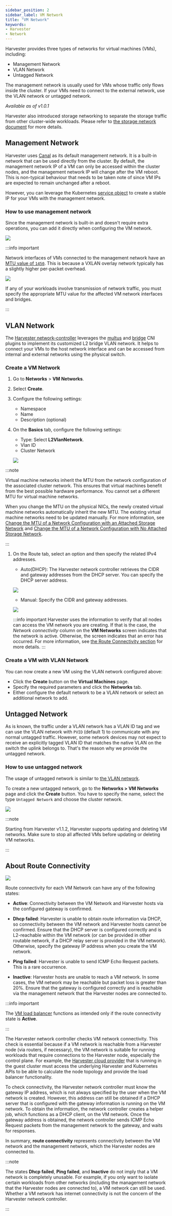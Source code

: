 ```yaml
---
sidebar_position: 2
sidebar_label: VM Network
title: "VM Network"
keywords:
- Harvester
- Network
---
```


<head>
  <link rel="canonical" href="https://docs.harvesterhci.io/v1.5/networking/harvester-network"/>
</head>

Harvester provides three types of networks for virtual machines (VMs), including:

- Management Network
- VLAN Network
- Untagged Network

The management network is usually used for VMs whose traffic only flows inside the cluster. If your VMs need to connect to the external network, use the VLAN network or untagged network.

_Available as of v1.0.1_

Harvester also introduced storage networking to separate the storage traffic from other cluster-wide workloads. Please refer to [the storage network document](../advanced/storagenetwork.md) for more details.


## Management Network
Harvester uses [Canal](https://projectcalico.docs.tigera.io/getting-started/kubernetes/flannel/flannel) as its default management network. It is a built-in network that can be used directly from the cluster.
By default, the management network IP of a VM can only be accessed within the cluster nodes, and the management network IP will change after the VM reboot. This is non-typical behaviour that needs to be taken note of since VM IPs are expected to remain unchanged after a reboot.

However, you can leverage the Kubernetes [service object](https://kubevirt.io/user-guide/virtual_machines/service_objects/) to create a stable IP for your VMs with the management network.

### How to use management network
Since the management network is built-in and doesn't require extra operations, you can add it directly when configuring the VM network.

![](/img/v1.2/networking/management-network.png)

:::info important

Network interfaces of VMs connected to the management network have an [MTU value of `1450`](https://docs.tigera.io/calico/latest/networking/configuring/mtu#determine-mtu-size). This is because a VXLAN overlay network typically has a slightly higher per-packet overhead.

![](/img/v1.3/networking/management-network-mtu.png)

If any of your workloads involve transmission of network traffic, you must specify the appropriate MTU value for the affected VM network interfaces and bridges.

:::

## VLAN Network

The [Harvester network-controller](https://github.com/harvester/harvester-network-controller) leverages the [multus](https://github.com/k8snetworkplumbingwg/multus-cni) and [bridge](https://www.cni.dev/plugins/current/main/bridge/) CNI plugins to implement its customized L2 bridge VLAN network. It helps to connect your VMs to the host network interface and can be accessed from internal and external networks using the physical switch.

### Create a VM Network

1. Go to **Networks** > **VM Networks**. 

1. Select **Create**. 

1. Configure the following settings: 

    - Namespace 
    - Name 
    - Description (optional) 

1. On the **Basics** tab, configure the following settings: 

    - Type: Select **L2VlanNetwork**.
    - Vlan ID 
    - Cluster Network 

    ![](/img/v1.2/networking/create-vlan-network.png)

  :::note

  Virtual machine networks inherit the MTU from the network configuration of the associated cluster network. This ensures that virtual machines benefit from the best possible hardware performance. You cannot set a different MTU for virtual machine networks.

  When you change the MTU on the physical NICs, the newly created virtual machine networks automatically inherit the new MTU. The existing virtual machine networks need to be updated manually. For more information, see [Change the MTU of a Network Configuration with an Attached Storage Network](./clusternetwork.md#change-the-mtu-of-a-network-configuration-with-an-attached-storage-network) and [Change the MTU of a Network Configuration with No Attached Storage Network](./clusternetwork.md#change-the-mtu-of-a-network-configuration-with-no-attached-storage-network).

  :::

1. On the Route tab, select an option and then specify the related IPv4 addresses.

    - Auto(DHCP): The Harvester network controller retrieves the CIDR and gateway addresses from the DHCP server. You can specify the DHCP server address. 

    ![](/img/v1.2/networking/create-network-auto.png)

    - Manual: Specify the CIDR and gateway addresses. 

    ![](/img/v1.2/networking/create-network-manual.png)

    :::info important
    Harvester uses the information to verify that all nodes can access the VM network you are creating. If that is the case, the *Network connectivity* column on the **VM Networks** screen indicates that the network is active. Otherwise, the screen indicates that an error has occurred. For more information, see [the Route Connectivity section](#about-route-connectivity) for more details.
    :::

### Create a VM with VLAN Network
You can now create a new VM using the VLAN network configured above:

- Click the **Create** button on the **Virtual Machines** page.
- Specify the required parameters and click the **Networks** tab.
- Either configure the default network to be a VLAN network or select an additional network to add.

## Untagged Network

As is known, the traffic under a VLAN network has a VLAN ID tag and we can use the VLAN network with `PVID` (default 1) to communicate with any normal untagged traffic. However, some network devices may not expect to receive an explicitly tagged VLAN ID that matches the native VLAN on the switch the uplink belongs to. That's the reason why we provide the untagged network.

### How to use untagged network
The usage of untagged network is similar to [the VLAN network](./harvester-network.md#how-to-use-vlan-network).

To create a new untagged network, go to the **Networks > VM Networks** page and click the **Create** button. You have to specify the name, select the type `Untagged Network` and choose the cluster network.

![](/img/v1.2/networking/create-untagged-network.png)

:::note

Starting from Harvester v1.1.2, Harvester supports updating and deleting VM networks. Make sure to stop all affected VMs before updating or deleting VM networks.

:::

## About Route Connectivity

![](/img/v1.3/networking/route-connectivity.png)

Route connectivity for each VM Network can have any of the following states:

- **Active**: Connectivity between the VM Network and Harvester hosts via the configured gateway is confirmed.

- **Dhcp failed**: Harvester is unable to obtain route information via DHCP, so connectivity between the VM network and Harvester hosts cannot be confirmed. Ensure that the DHCP server is configured correctly and is L2-reachable within the VM network (or can be provided in other routable network, if a DHCP relay server is provided in the VM network). Otherwise, specify the gateway IP address when you create the VM network.

- **Ping failed**: Harvester is unable to send ICMP Echo Request packets. This is a rare occurrence.

- **Inactive**: Harvester hosts are unable to reach a VM network. In some cases, the VM network may be reachable but packet loss is greater than 20%. Ensure that the gateway is configured correctly and is reachable via the management network that the Harvester nodes are connected to.

:::info important

The [VM load balancer](./loadbalancer#vm-load-balancer) functions as intended only if the route connectivity state is **Active**.

:::

The Harvester network controller checks VM network connectivity. This check is essential because if a VM network is reachable from a Harvester node (via routers, if necessary), the VM network is suitable for running workloads that require connections to the Harvester node, especially the control plane. For example, the [Harvester cloud provider](../rancher/cloud-provider.md) that is running in the guest cluster must access the underlying Harvester and Kubernetes APIs to be able to calculate the node topology and provide the load balancer functionality.

To check connectivity, the Harvester network controller must know the gateway IP address, which is not always specified by the user when the VM network is created. However, this address can still be obtained if a DHCP server that is configured with the gateway information is running on the VM network. To obtain the information, the network controller creates a helper job, which functions as a DHCP client, on the VM network. Once the gateway address is obtained, the network controller sends ICMP Echo Request packets from the management network to the gateway, and waits for responses.

In summary, **route connectivity** represents connectivity between the VM network and the management network, which the Harvester nodes are connected to.

:::note

The states **Dhcp failed**, **Ping failed**, and **Inactive** do not imply that a VM network is completely unusable. For example, if you only want to isolate certain workloads from other networks (including the management network that the Harvester nodes are connected to), a VM network can still be used. Whether a VM network has internet connectivity is not the concern of the Harvester network controller.

:::
